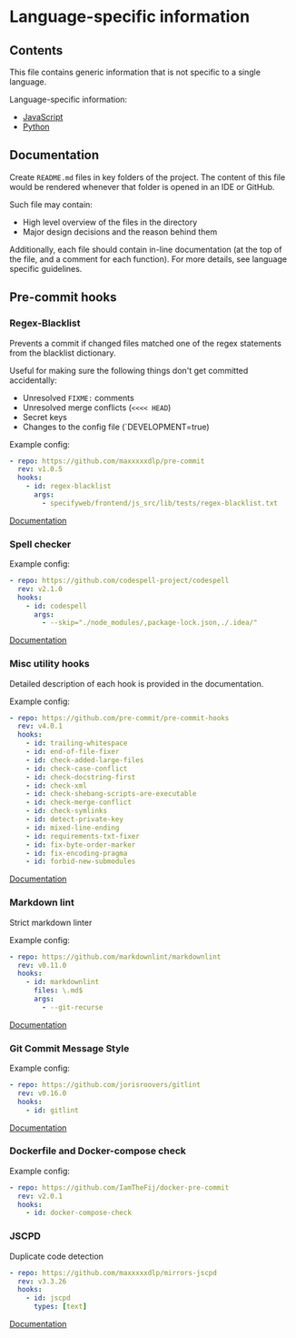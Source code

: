 # Language-specific information 

## Contents

This file contains generic information that is not specific to a single
language.

Language-specific information:
- [JavaScript](./language/javascript)
- [Python](./language/python)

## Documentation

Create `README.md` files in key folders of the project. The content of
this file would be rendered whenever that folder is opened in an IDE
or GitHub.

Such file may contain:
 - High level overview of the files in the directory
 - Major design decisions and the reason behind them

Additionally, each file should contain in-line documentation (at the top
of the file, and a comment for each function). For more details, see language
specific guidelines.

## Pre-commit hooks

### Regex-Blacklist

Prevents a commit if changed files matched one of the regex statements
from the blacklist dictionary.

Useful for making sure the following things don't get committed
accidentally:

 - Unresolved `FIXME:` comments
 - Unresolved merge conflicts (`<<<< HEAD`)
 - Secret keys
 - Changes to the config file (`DEVELOPMENT=true)

Example config:

```yaml
- repo: https://github.com/maxxxxxdlp/pre-commit
  rev: v1.0.5
  hooks:
    - id: regex-blacklist
      args:
        - specifyweb/frontend/js_src/lib/tests/regex-blacklist.txt
```

[Documentation](https://github.com/maxxxxxdlp/pre-commit)

### Spell checker

Example config:

```yaml
- repo: https://github.com/codespell-project/codespell
  rev: v2.1.0
  hooks:
    - id: codespell
      args:
        - --skip="./node_modules/,package-lock.json,./.idea/"
```

[Documentation](https://github.com/codespell-project/codespell)

### Misc utility hooks

Detailed description of each hook is provided in the documentation.

Example config:

```yaml
- repo: https://github.com/pre-commit/pre-commit-hooks
  rev: v4.0.1
  hooks:
    - id: trailing-whitespace
    - id: end-of-file-fixer
    - id: check-added-large-files
    - id: check-case-conflict
    - id: check-docstring-first
    - id: check-xml
    - id: check-shebang-scripts-are-executable
    - id: check-merge-conflict
    - id: check-symlinks
    - id: detect-private-key
    - id: mixed-line-ending
    - id: requirements-txt-fixer
    - id: fix-byte-order-marker
    - id: fix-encoding-pragma
    - id: forbid-new-submodules
```

[Documentation](https://github.com/pre-commit/pre-commit-hooks)

### Markdown lint

Strict markdown linter

Example config:

```yaml
- repo: https://github.com/markdownlint/markdownlint
  rev: v0.11.0
  hooks:
    - id: markdownlint
      files: \.md$
      args:
        - --git-recurse
```

[Documentation](https://github.com/markdownlint/markdownlint)

### Git Commit Message Style

Example config:

```yaml
- repo: https://github.com/jorisroovers/gitlint
  rev: v0.16.0
  hooks:
    - id: gitlint
```

[Documentation](https://github.com/jorisroovers/gitlint)

### Dockerfile and Docker-compose check

Example config:

```yaml
- repo: https://github.com/IamTheFij/docker-pre-commit
  rev: v2.0.1
  hooks:
    - id: docker-compose-check
```


### JSCPD

Duplicate code detection

```yaml
- repo: https://github.com/maxxxxxdlp/mirrors-jscpd
  rev: v3.3.26
  hooks:
    - id: jscpd
      types: [text]
```

[Documentation](https://github.com/kucherenko/jscpd)